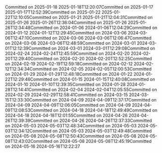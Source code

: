 Committed on 2025-01-18 2025-01-18T12:20:07Committed on 2025-01-17 2025-01-17T12:52:39Committed on 2025-01-22 2025-01-22T12:10:05Committed on 2025-01-21 2025-01-21T12:04:31Committed on 2025-01-26 2025-01-26T12:36:04Committed on 2025-01-26 2025-01-26T12:34:48Committed on 2024-01-06 2024-01-06T12:04:29Committed on 2024-01-12 2024-01-12T12:29:45Committed on 2024-03-06 2024-03-06T12:47:10Committed on 2024-03-06 2024-03-06T12:06:47Committed on 2024-03-06 2024-03-06T12:48:59Committed on 2024-03-01 2024-03-01T12:12:39Committed on 2024-03-01 2024-03-01T12:29:08Committed on 2024-02-24 2024-02-24T12:45:59Committed on 2024-02-20 2024-02-20T12:29:40Committed on 2024-02-20 2024-02-20T12:52:25Committed on 2024-02-19 2024-02-19T12:59:18Committed on 2024-02-12 2024-02-12T12:34:34Committed on 2024-02-05 2024-02-05T12:00:53Committed on 2024-01-29 2024-01-29T12:48:18Committed on 2024-01-22 2024-01-22T12:29:46Committed on 2024-01-15 2024-01-15T12:40:08Committed on 2024-01-10 2024-01-10T12:39:35Committed on 2024-01-28 2024-01-28T12:14:41Committed on 2024-02-04 2024-02-04T12:05:55Committed on 2024-02-29 2024-02-29T12:58:41Committed on 2024-03-15 2024-03-15T12:33:30Committed on 2024-04-09 2024-04-09T12:37:17Committed on 2024-04-09 2024-04-09T12:06:05Committed on 2024-04-09 2024-04-09T12:08:53Committed on 2024-04-18 2024-04-18T12:49:49Committed on 2024-04-18 2024-04-18T12:01:55Committed on 2024-04-26 2024-04-26T12:39:39Committed on 2024-04-26 2024-04-26T12:37:33Committed on 2024-05-03 2024-05-03T12:48:34Committed on 2024-05-03 2024-05-03T12:34:12Committed on 2024-05-03 2024-05-03T12:49:48Committed on 2024-05-08 2024-05-08T12:50:43Committed on 2024-05-08 2024-05-08T12:43:02Committed on 2024-05-08 2024-05-08T12:45:19Committed on 2024-05-16 2024-05-16T12:22:27